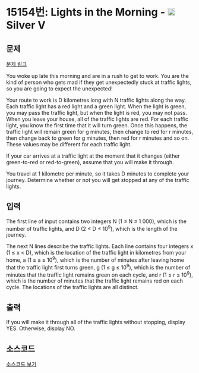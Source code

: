 # 15154번: Lights in the Morning - <img src="https://static.solved.ac/tier_small/6.svg" style="height:20px" /> Silver V

<!-- performance -->

<!-- 문제 제출 후 깃허브에 푸시를 했을 때 제출한 코드의 성능이 입력될 공간입니다.-->

<!-- end -->

## 문제

[문제 링크](https://boj.kr/15154)


<p>You woke up late this morning and are in a rush to get to work. You are the kind of person who gets mad if they get unexpectedly stuck at traffic lights, so you are going to expect the unexpected!</p>

<p>Your route to work is D kilometres long with N traffic lights along the way. Each traffic light has a red light and a green light. When the light is green, you may pass the traffic light, but when the light is red, you may not pass. When you leave your house, all of the traffic lights are red. For each traffic light, you know the first time that it will turn green. Once this happens, the traffic light will remain green for g minutes, then change to red for r minutes, then change back to green for g minutes, then red for r minutes and so on. These values may be different for each traffic light.</p>

<p>If your car arrives at a traffic light at the moment that it changes (either green-to-red or red-to-green), assume that you will make it through.</p>

<p>You travel at 1 kilometre per minute, so it takes D minutes to complete your journey. Determine whether or not you will get stopped at any of the traffic lights.</p>



## 입력


<p>The first line of input contains two integers N (1 ≤ N ≤ 1 000), which is the number of traffic lights, and D (2 ≤ D ≤ 10<sup>9</sup>), which is the length of the journey.</p>

<p>The next N lines describe the traffic lights. Each line contains four integers x (1 ≤ x &lt; D), which is the location of the traffic light in kilometres from your home, a (1 ≤ a ≤ 10<sup>9</sup>), which is the number of minutes after leaving home that the traffic light first turns green, g (1 ≤ g ≤ 10<sup>9</sup>), which is the number of minutes that the traffic light remains green on each cycle, and r (1 ≤ r ≤ 10<sup>9</sup>), which is the number of minutes that the traffic light remains red on each cycle. The locations of the traffic lights are all distinct.</p>



## 출력


<p>If you will make it through all of the traffic lights without stopping, display YES. Otherwise, display NO.</p>



## 소스코드

[소스코드 보기](Lights%20in%20the%20Morning.cpp)